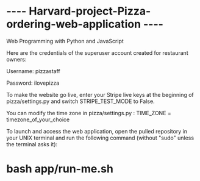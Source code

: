 # ---- Harvard-project-Pizza-ordering-web-application ----

Web Programming with Python and JavaScript

Here are the credentials of the superuser account created for restaurant owners:

Username: pizzastaff

Password: ilovepizza

To make the website go live, enter your Stripe live keys at the beginning of pizza/settings.py and switch STRIPE_TEST_MODE to False.

You can modify the time zone in pizza/settings.py : TIME_ZONE = timezone_of_your_choice

To launch and access the web application, open the pulled repository in your UNIX terminal and run the following command (without "sudo" unless the terminal asks it):
# bash app/run-me.sh
